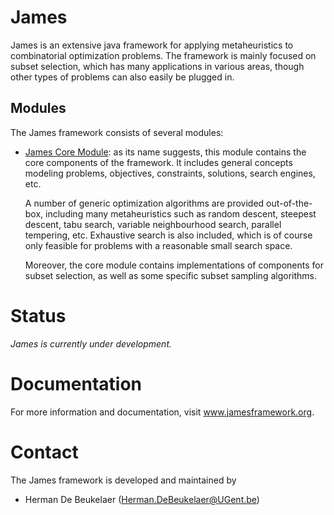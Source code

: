 James
=====

James is an extensive java framework for applying metaheuristics to combinatorial optimization problems. The framework is mainly focused on subset selection, which has many applications in various areas, though other types of problems can also easily be plugged in.

Modules
-------

The James framework consists of several modules:
 
 - [James Core Module][1]: as its name suggests, this module contains the core components of the framework. It includes general concepts modeling problems, objectives, constraints, solutions, search engines, etc.
 
   A number of generic optimization algorithms are provided out-of-the-box, including many metaheuristics such as random descent, steepest descent, tabu search, variable neighbourhood search, parallel tempering, etc. Exhaustive search is also included, which is of course only feasible for problems with a reasonable small search space.
   
   Moreover, the core module contains implementations of components for subset selection, as well as some specific subset sampling algorithms.

Status
======

*James is currently under development.*

Documentation
=============

For more information and documentation, visit www.jamesframework.org.

Contact
=======

The James framework is developed and maintained by

 - Herman De Beukelaer (Herman.DeBeukelaer@UGent.be)
 
 
 
[1]: https://github.ugent.be/hdbeukel/james/tree/master/james/james-core